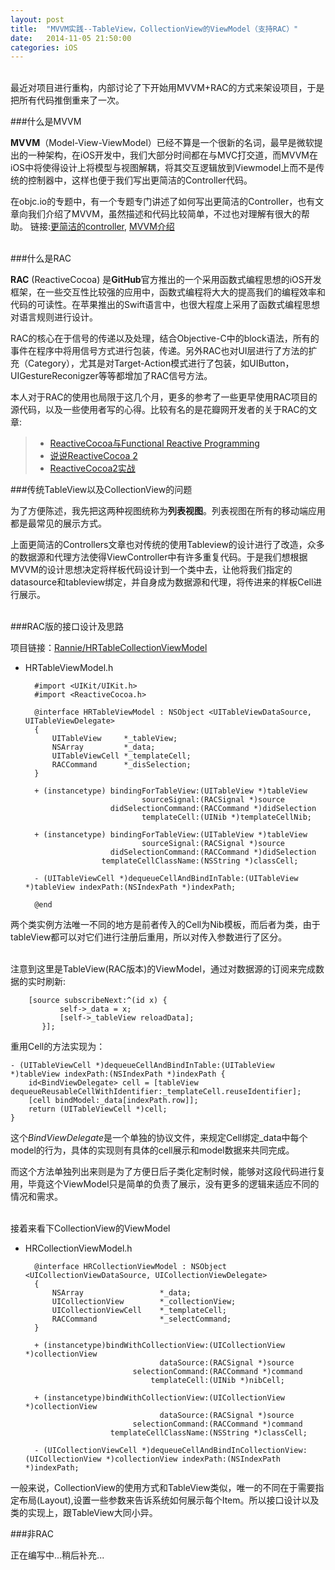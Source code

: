 ```yaml
---
layout: post
title:  "MVVM实践--TableView，CollectionView的ViewModel（支持RAC）"
date:   2014-11-05 21:50:00
categories: iOS
---
```


<br />
最近对项目进行重构，内部讨论了下开始用MVVM+RAC的方式来架设项目，于是把所有代码推倒重来了一次。

###什么是MVVM

**MVVM**（Model-View-ViewModel）已经不算是一个很新的名词，最早是微软提出的一种架构，在iOS开发中，我们大部分时间都在与MVC打交道，而MVVM在iOS中将使得设计上将模型与视图解耦，将其交互逻辑放到Viewmodel上而不是传统的控制器中，这样也便于我们写出更简洁的Controller代码。

在objc.io的专题中，有一个专题专门讲述了如何写出更简洁的Controller，也有文章向我们介绍了MVVM，虽然描述和代码比较简单，不过也对理解有很大的帮助。
链接:[更简洁的controller][1], [MVVM介绍][2]

<br />
###什么是RAC

**RAC** (ReactiveCocoa) 是**GitHub**官方推出的一个采用函数式编程思想的iOS开发框架，在一些交互性比较强的应用中，函数式编程将大大的提高我们的编程效率和代码的可读性。在苹果推出的Swift语言中，也很大程度上采用了函数式编程思想对语言规则进行设计。

RAC的核心在于信号的传递以及处理，结合Objective-C中的block语法，所有的事件在程序中将用信号方式进行包装，传递。另外RAC也对UI层进行了方法的扩充（Category），尤其是对Target-Action模式进行了包装，如UIButton，UIGestureReconigzer等等都增加了RAC信号方法。

本人对于RAC的使用也局限于这几个月，更多的参考了一些更早使用RAC项目的源代码，以及一些使用者写的心得。比较有名的是花瓣网开发者的关于RAC的文章:

> * [ReactiveCocoa与Functional Reactive Programming][3]
> * [说说ReactiveCocoa 2][4]
> * [ReactiveCocoa2实战][5]


###传统TableView以及CollectionView的问题

为了方便陈述，我先把这两种视图统称为**列表视图**。列表视图在所有的移动端应用都是最常见的展示方式。

上面更简洁的Controllers文章也对传统的使用Tableview的设计进行了改造，众多的数据源和代理方法使得ViewController中有许多重复代码。于是我们想根据MVVM的设计思想决定将样板代码设计到一个类中去，让他将我们指定的datasource和tableview绑定，并自身成为数据源和代理，将传进来的样板Cell进行展示。

<br />
###RAC版的接口设计及思路

项目链接：[Rannie/HRTableCollectionViewModel][6]

* HRTableViewModel.h




		#import <UIKit/UIKit.h>
		#import <ReactiveCocoa.h>
		
		@interface HRTableViewModel : NSObject <UITableViewDataSource, UITableViewDelegate>
		{
		    UITableView     *_tableView;
		    NSArray         *_data;
		    UITableViewCell *_templateCell;
		    RACCommand      *_disSelection;
		}
		
		+ (instancetype) bindingForTableView:(UITableView *)tableView
		                        sourceSignal:(RACSignal *)source
		                 didSelectionCommand:(RACCommand *)didSelection
		                        templateCell:(UINib *)templateCellNib;
		
		+ (instancetype) bindingForTableView:(UITableView *)tableView
		                        sourceSignal:(RACSignal *)source
		                 didSelectionCommand:(RACCommand *)didSelection
		               templateCellClassName:(NSString *)classCell;
		
		- (UITableViewCell *)dequeueCellAndBindInTable:(UITableView *)tableView indexPath:(NSIndexPath *)indexPath;
		
		@end
	


两个类实例方法唯一不同的地方是前者传入的Cell为Nib模板，而后者为类，由于tableView都可以对它们进行注册后重用，所以对传入参数进行了区分。

<br />
注意到这里是TableView(RAC版本)的ViewModel，通过对数据源的订阅来完成数据的实时刷新:




		[source subscribeNext:^(id x) {
	           self->_data = x;
	           [self->_tableView reloadData];
	       }];
        


重用Cell的方法实现为：



	- (UITableViewCell *)dequeueCellAndBindInTable:(UITableView *)tableView indexPath:(NSIndexPath *)indexPath {
	    id<BindViewDelegate> cell = [tableView dequeueReusableCellWithIdentifier:_templateCell.reuseIdentifier];
	    [cell bindModel:_data[indexPath.row]];
	    return (UITableViewCell *)cell;
	}



这个*BindViewDelegate*是一个单独的协议文件，来规定Cell绑定_data中每个model的行为，具体的实现则有具体的cell展示和model数据来共同完成。

而这个方法单独列出来则是为了方便日后子类化定制时候，能够对这段代码进行复用，毕竟这个ViewModel只是简单的负责了展示，没有更多的逻辑来适应不同的情况和需求。

<br />
接着来看下CollectionView的ViewModel

* HRCollectionViewModel.h



		@interface HRCollectionViewModel : NSObject <UICollectionViewDataSource, UICollectionViewDelegate>
		{
		    NSArray                 *_data;
		    UICollectionView        *_collectionView;
		    UICollectionViewCell    *_templateCell;
		    RACCommand              *_selectCommand;
		}
		
		+ (instancetype)bindWithCollectionView:(UICollectionView *)collectionView
		                            dataSource:(RACSignal *)source
		                      selectionCommand:(RACCommand *)command
		                          templateCell:(UINib *)nibCell;
		
		+ (instancetype)bindWithCollectionView:(UICollectionView *)collectionView
		                            dataSource:(RACSignal *)source
		                      selectionCommand:(RACCommand *)command
		                 templateCellClassName:(NSString *)classCell;
		
		- (UICollectionViewCell *)dequeueCellAndBindInCollectionView:(UICollectionView *)collectionView indexPath:(NSIndexPath *)indexPath;



一般来说，CollectionView的使用方式和TableView类似，唯一的不同在于需要指定布局(Layout),设置一些参数来告诉系统如何展示每个Item。所以接口设计以及类的实现上，跟TableView大同小异。

###非RAC


正在编写中...稍后补充...


[1]: http://objccn.io/issue-1-1/
[2]: http://objccn.io/issue-13-1/
[3]: http://limboy.me/ios/2013/06/19/frp-reactivecocoa.html
[4]: http://limboy.me/ios/2013/12/27/reactivecocoa-2.html
[5]: http://limboy.me/tech/2014/06/06/deep-into-reactivecocoa2.html
[6]: https://github.com/Rannie/HRTableCollectionViewModel